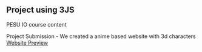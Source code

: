 ## Project using 3JS

PESU IO course content

Project Submission - We created a anime based website with 3d characters
\
[Website Preview](https://tpe7m8.csb.app/)